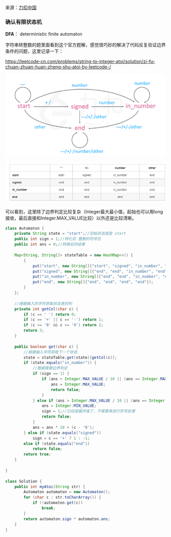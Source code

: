 来源：[力扣中国](https://leetcode-cn.com/)

### 确认有限状态机

**DFA**： deterministic finite automaton 



字符串转整数的题里面看到这个官方题解，感觉很巧妙的解决了代码反复验证边界条件的问题，这里记录一下：

https://leetcode-cn.com/problems/string-to-integer-atoi/solution/zi-fu-chuan-zhuan-huan-zheng-shu-atoi-by-leetcode-/



![](./images/状态机-字符串转整数.png)



![](./images/状态机-字符串转整数-表格表示.png)



可以看到，这里除了边界判定比较复杂（Integer最大最小值，起始也可以用long接收，最后直接和Integer.MAX_VALUE比较）以外还是比较清晰。

```java
class Automaton {
    private String state = "start";//初始状态就是 start
    public int sign = 1;//转化后 整数的符号位
    public int ans = 0;//转换后的结果

    Map<String, String[]> stateTable = new HashMap<>() {
        {
            put("start", new String[]{"start", "signed", "in_number", "end"});
            put("signed", new String[]{"end", "end", "in_number", "end"});
            put("in_number", new String[]{"end", "end", "in_number", "end"});
            put("end", new String[]{"end", "end", "end", "end"});
        }
    };

    //根据输入的字符获取状态表的列
    private int getCol(char c) {
        if (c == ' ') return 0;
        if (c == '+' || c == '-') return 1;
        if (c >= '0' && c <= '9') return 2;
        return 3;
    }

    public boolean get(char c) {
        //根据输入字符获取下一个状态
        state = stateTable.get(state)[getCol(c)];
        if (state.equals("in_number")) {
            //数据需要边界判定
            if (sign == 1) {
                if (ans > Integer.MAX_VALUE / 10 || (ans == Integer.MAX_VALUE / 10 && (c - '0') > 7)) {
                    ans = Integer.MAX_VALUE;
                    return false;
                }
            } else if (ans > Integer.MAX_VALUE / 10 || (ans == Integer.MAX_VALUE / 10 && (c - '0') > 8)) {
                ans = Integer.MIN_VALUE;
                sign = 1;//已经是最终值了，不需要再进行符号处理
                return false;
            }
            ans = ans * 10 + (c - '0');
        } else if (state.equals("signed"))
            sign = c == '+' ? 1 : -1;
        else if (state.equals("end"))
            return false;
        return true;
    }

}

class Solution {
    public int myAtoi(String str) {
        Automaton automaton = new Automaton();
        for (char c : str.toCharArray()) {
            if (!automaton.get(c))
                break;
        }
        return automaton.sign * automaton.ans;
    }
}

```

